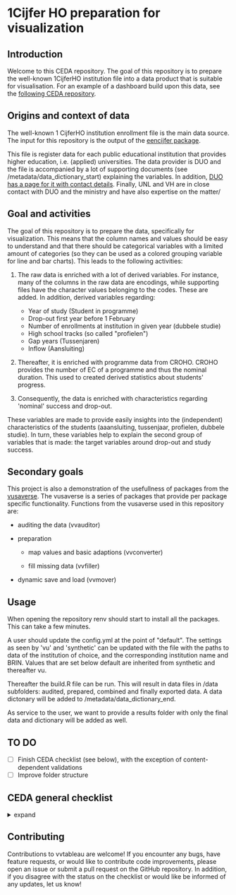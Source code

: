 # 1Cijfer HO preparation for visualization

## Introduction

Welcome to this CEDA repository. The goal of this repository is to prepare the well-known 1CijferHO institution file into a data product that is suitable for visualisation. For an example of a dashboard build upon this data, see the [following CEDA repository](https://github.com/ed2c/1cho_ins_visualisation_tableau).

## Origins and context of data

The well-known 1 CijferHO institution enrollment file is the main data source. The input for this repository is the output of the [eencijfer package](https://libraries.io/pypi/eencijfer).

This file is register data for each public educational institution that provides higher education, i.e. (applied) universities. The data provider is DUO and the file is accompanied by a lot of supporting documents (see /metadata/data_dictionary_start) explaining the variables. In addition, [DUO has a page for it with contact details](https://duo.nl/zakelijk/hoger-onderwijs/studentenadministratie/bron-controleren/deelnames-en-resultaten-duo-registers.jsp). Finally, UNL and VH are in close contact with DUO and the ministry and have also expertise on the matter/

## Goal and activities

The goal of this repository is to prepare the data, specifically for visualization. This means that the column names and values should be easy to understand and that there should be categorical variables with a limited amount of categories (so they can be used as a colored grouping variable for line and bar charts). This leads to the following activities:

1.  The raw data is enriched with a lot of derived variables. For instance, many of the columns in the raw data are encodings, while supporting files have the character values belonging to the codes. These are added. In addition, derived variables regarding:

    -   Year of study (Student in programme)
    -   Drop-out first year before 1 February
    -   Number of enrollments at institution in given year (dubbele studie)
    -   High school tracks (so called "profielen")
    -   Gap years (Tussenjaren)
    -   Inflow (Aansluiting)

2.  Thereafter, it is enriched with programme data from CROHO. CROHO provides the number of EC of a programme and thus the nominal duration. This used to created derived statistics about students' progress.

3.  Consequently, the data is enriched with characteristics regarding 'nominal' success and drop-out.

These variables are made to provide easily insights into the (independent) characteristics of the students (aaansluiting, tussenjaar, profielen, dubbele studie). In turn, these variables help to explain the second group of variables that is made: the target variables around drop-out and study success.

## Secondary goals

This project is also a demonstration of the usefullness of packages from the [vusaverse](https://github.com/vusaverse/). The vusaverse is a series of packages that provide per package specific functionality. Functions from the vusaverse used in this repository are:

-   auditing the data (vvauditor)

-   preparation

    -   map values and basic adaptions (vvconverter)

    -   fill missing data (vvfiller)

-   dynamic save and load (vvmover)


## Usage

When opening the repository renv should start to install all the packages. This can take a few minutes.

A user should update the config.yml at the point of "default". The settings as seen by 'vu' and 'synthetic' can be updated with the file with the paths to data of the institution of choice, and the corresponding institution name and BRIN. Values that are set below default are inherited from synthetic and thereafter vu.

Thereafter the build.R file can be run. This will result in data files in /data subfolders: audited, prepared, combined and finally exported data. A data dictonary will be added to /metadata/data_dictionary_end.

As service to the user, we want to provide a results folder with only the final data and dictionary will be added as well.

## TO DO

-   [ ] Finish CEDA checklist (see below), with the exception of content-dependent validations
-   [ ] Improve folder structure

## CEDA general checklist

<details>

<summary>expand</summary>

### Status codes

❌ Out-of-scope

⏳On roadmap, but no concrete plans

🛠️ Currently under construction

✅Done!

| Item                                                                                                | Status |
|------------------------------------------------------|------------------|
| The code runs successfully                                                                          | ✅     |
| There is a config file for at least every institution-specific setting                              | ✅     |
| A build file                                                                                        | ✅     |
| An instruction file which explains the goal and context                                             | 🛠️     |
| clear structure in-line with best practices for data science                                        | ✅     |
| Data dictionaries at start and end                                                                  | 🛠️     |
| Well styled code ([guide](https://style.tidyverse.org/))                                            | 🛠️     |
| All files are machine-readable (.py, .R, .csv., .yaml, md, qmd).                                    | ✅     |
| All the data files at start and end of the repository are automatically checked by validation rules | ❌     |
| Every repository has synthetic or dummy ‘start’ data                                                | ✅     |
| The main language in a repository is English. This goes for code, comments, and documentation.      | 🛠️     |
| A glossary with all the column names and explanation In English is proviced                         | ⏳     |

</details>

## Contributing

Contributions to vvtableau are welcome! If you encounter any bugs, have feature requests, or would like to contribute code improvements, please open an issue or submit a pull request on the GitHub repository. In addition, if you disagree with the status on the checklist or would like be informed of any updates, let us know!
